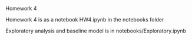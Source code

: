Homework 4

Homework 4 is as a notebook HW4.ipynb in the notebooks folder

Exploratory analysis and baseline model is in notebooks/Exploratory.ipynb



